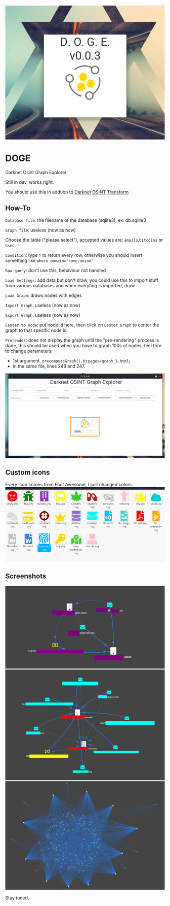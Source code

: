 ![splash](images/splash.png)

# DOGE
Darknet Osint Graph Explorer

Still in dev, works right.

You should use this in addtion to [Darknet OSINT Transform](https://github.com/pielco11/DOT)

## How-To
`Database file`: the filename of the database (sqlite3), ex: db.sqlite3

`Graph file`: useless (now as now)

Choose the table ("please select"), accepted values are: `emails`,`bitcoins` or `hses`.

`Condition`: type `*` to return every row, otherwise you should insert something like `where domain="some.onion"`

`Raw query`: don't use this, behaviour not handled

`Load Settings`: add data but don't draw, you could use this to import stuff from various databases and when everyting is imported, draw

`Load Graph`: draws nodes with edges

`Import Graph`: useless (now as now)

`Export Graph`: useless (now as now)

`Center to node`: put node id here, then click on `Center Graph` to center the graph to that specific node id

`Prerender`: does not display the graph until the "pre-rendering" process is done, this should be used when you have to graph 100s of nodes, feel free to change parameters:
- 1st argument, `precomputeGraph()`, in `pages/graph_1.html`;
- in the same file, lines 246 and 247.

![rendering-process](images/prerenderer.png)

## Custom icons
Every icon comes from Font Awesome, I just changed colors.
![icons](images/icons.png)

## Screenshots
![dashboard](images/screenshot_30.png)
![dashboard1](images/screenshot_31.png)
![dashboard2](images/screenshot_32.png)

Stay tuned.
